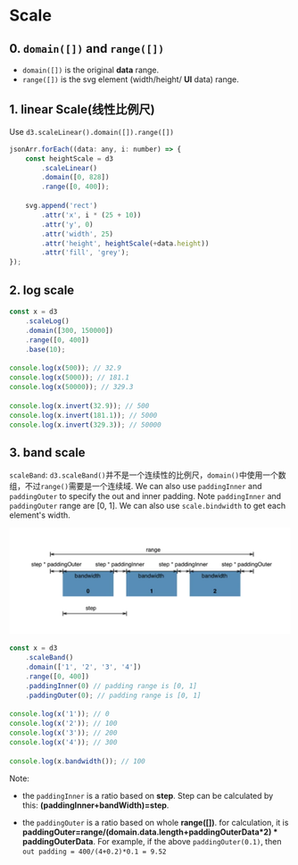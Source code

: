 # Scale

## 0. `domain([])` and `range([])`

-   `domain([])` is the original **data** range.
-   `range([])` is the svg element (width/height/ **UI** data) range.

## 1. linear Scale(线性比例尺)

Use `d3.scaleLinear().domain([]).range([])`

```js
jsonArr.forEach((data: any, i: number) => {
    const heightScale = d3
        .scaleLinear()
        .domain([0, 828])
        .range([0, 400]);

    svg.append('rect')
        .attr('x', i * (25 + 10))
        .attr('y', 0)
        .attr('width', 25)
        .attr('height', heightScale(+data.height))
        .attr('fill', 'grey');
});
```

## 2. log scale

```js
const x = d3
    .scaleLog()
    .domain([300, 150000])
    .range([0, 400])
    .base(10);

console.log(x(500)); // 32.9
console.log(x(5000)); // 181.1
console.log(x(50000)); // 329.3

console.log(x.invert(32.9)); // 500
console.log(x.invert(181.1)); // 5000
console.log(x.invert(329.3)); // 50000
```

## 3. band scale

`scaleBand`: `d3.scaleBand()`并不是一个连续性的比例尺，`domain()`中使用一个数组，不过`range()`需要是一个连续域. We can also use `paddingInner` and `paddingOuter` to specify the out and inner padding. Note `paddingInner` and `paddingOuter` range are [0, 1]. We can also use `scale.bindwidth` to get each element's width.

![band scale](./images/bandWidth.png)

```js
const x = d3
    .scaleBand()
    .domain(['1', '2', '3', '4'])
    .range([0, 400])
    .paddingInner(0) // padding range is [0, 1]
    .paddingOuter(0); // padding range is [0, 1]

console.log(x('1')); // 0
console.log(x('2')); // 100
console.log(x('3')); // 200
console.log(x('4')); // 300

console.log(x.bandwidth()); // 100
```

Note: 

-   the `paddingInner` is a ratio based on **step**. Step can be calculated by this: **(paddingInner+bandWidth)=step**.

-   the `paddingOuter` is a ratio based on whole **range([])**. for calculation, it is **paddingOuter=range/(domain.data.length+paddingOuterData*2) * paddingOuterData**. For example, if the above `paddingOuter(0.1)`, then `out padding = 400/(4+0.2)*0.1 = 9.52`
